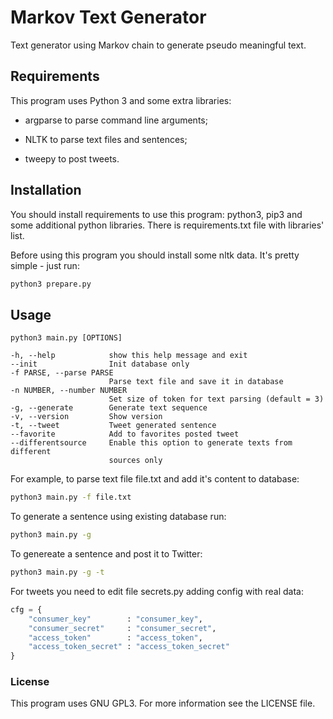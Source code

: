 # Markov Text Generator

Text generator using Markov chain to generate pseudo meaningful text.

## Requirements

This program uses Python 3 and some extra libraries:

- argparse to parse command line arguments;

- NLTK to parse text files and sentences;

- tweepy to post tweets.

## Installation

You should install requirements to use this program: python3, pip3 and some additional python libraries. There is requirements.txt file with libraries' list.

Before using this program you should install some nltk data. It's pretty simple - just run:

``` bash
python3 prepare.py
```

## Usage

```
python3 main.py [OPTIONS]

-h, --help            show this help message and exit
--init                Init database only
-f PARSE, --parse PARSE
                      Parse text file and save it in database
-n NUMBER, --number NUMBER
                      Set size of token for text parsing (default = 3)
-g, --generate        Generate text sequence
-v, --version         Show version
-t, --tweet           Tweet generated sentence
--favorite            Add to favorites posted tweet
--differentsource     Enable this option to generate texts from different
                      sources only
```

For example, to parse text file file.txt and add it's content to database:
``` bash
python3 main.py -f file.txt
```
To generate a sentence using existing database run:
``` bash
python3 main.py -g
```
To genereate a sentence and post it to Twitter:
``` bash
python3 main.py -g -t
```
For tweets you need to edit file secrets.py adding config with real data:

``` python
cfg = { 
    "consumer_key"        : "consumer_key",
    "consumer_secret"     : "consumer_secret",
    "access_token"        : "access_token",
    "access_token_secret" : "access_token_secret"
}
```

### License
This program uses GNU GPL3. For more information see the LICENSE file.
